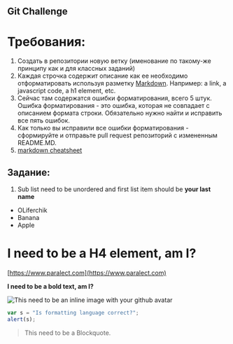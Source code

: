 ## Git Challenge
# Требования:
  1. Создать в репозитории новую ветку (именование по такому-же принципу как и для классных заданий)
  2. Каждая строчка содержит описание как ее необходимо отформатировать используя разметку [Markdown](https://github.com/adam-p/markdown-here/wiki/Markdown-Cheatsheet). Например: a link, a javascript code, a h1 element, etc.
  4. Сейчас там содержатся ошибки форматирования, всего 5 штук. Ошибка форматирования - это ошибка, которая не совпадает с описанием формата строки. Обязательно нужно найти и исправить все пять ошибок.
  5. Как только вы исправили все ошибки форматирования - сформируйте и отправьте pull request репозиторий с измененным README.MD.
  6. [markdown cheatsheet](https://github.com/adam-p/markdown-here/wiki/Markdown-Cheatsheet)

**Задание**:
----------

1. Sub list need to be unordered and first list item should be **your last name**
  - OLiferchik
  - Banana
  - Apple

# I need to be a H4 element, am I? 

[https://www.paralect.com](https://www.paralect.com)

**I need to be a bold text, am I?**

![This need to be an inline image with your github avatar](https://avatars3.githubusercontent.com/u/25349780?v=4&u=92dca09e69ee92077c30de108b7fc57ca84ec8a2&s=400)


```javascript
var s = "Is formatting language correct?";
alert(s);
```

> This need to be a Blockquote.
